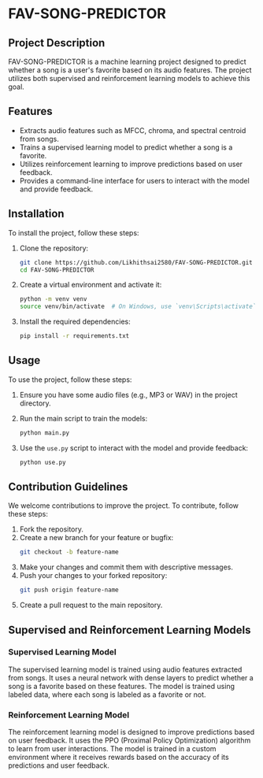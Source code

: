 # FAV-SONG-PREDICTOR

## Project Description

FAV-SONG-PREDICTOR is a machine learning project designed to predict whether a song is a user's favorite based on its audio features. The project utilizes both supervised and reinforcement learning models to achieve this goal.

## Features

- Extracts audio features such as MFCC, chroma, and spectral centroid from songs.
- Trains a supervised learning model to predict whether a song is a favorite.
- Utilizes reinforcement learning to improve predictions based on user feedback.
- Provides a command-line interface for users to interact with the model and provide feedback.

## Installation

To install the project, follow these steps:

1. Clone the repository:
   ```bash
   git clone https://github.com/Likhithsai2580/FAV-SONG-PREDICTOR.git
   cd FAV-SONG-PREDICTOR
   ```

2. Create a virtual environment and activate it:
   ```bash
   python -m venv venv
   source venv/bin/activate  # On Windows, use `venv\Scripts\activate`
   ```

3. Install the required dependencies:
   ```bash
   pip install -r requirements.txt
   ```

## Usage

To use the project, follow these steps:

1. Ensure you have some audio files (e.g., MP3 or WAV) in the project directory.

2. Run the main script to train the models:
   ```bash
   python main.py
   ```

3. Use the `use.py` script to interact with the model and provide feedback:
   ```bash
   python use.py
   ```

## Contribution Guidelines

We welcome contributions to improve the project. To contribute, follow these steps:

1. Fork the repository.
2. Create a new branch for your feature or bugfix:
   ```bash
   git checkout -b feature-name
   ```
3. Make your changes and commit them with descriptive messages.
4. Push your changes to your forked repository:
   ```bash
   git push origin feature-name
   ```
5. Create a pull request to the main repository.

## Supervised and Reinforcement Learning Models

### Supervised Learning Model

The supervised learning model is trained using audio features extracted from songs. It uses a neural network with dense layers to predict whether a song is a favorite based on these features. The model is trained using labeled data, where each song is labeled as a favorite or not.

### Reinforcement Learning Model

The reinforcement learning model is designed to improve predictions based on user feedback. It uses the PPO (Proximal Policy Optimization) algorithm to learn from user interactions. The model is trained in a custom environment where it receives rewards based on the accuracy of its predictions and user feedback.
